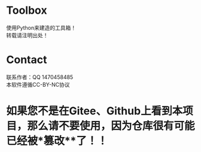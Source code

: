 # Toolbox
使用Python来建造的工具箱！<br> 
转载请注明出处！

# Contact
联系作者：QQ 1470458485<br> 
本软件遵循CC-BY-NC协议

# 如果您不是在Gitee、Github上看到本项目，那么请不要使用，因为仓库很有可能已经被*篡改**了！！